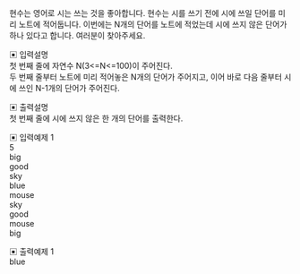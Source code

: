 현수는 영어로 시는 쓰는 것을 좋아합니다.
현수는 시를 쓰기 전에 시에 쓰일 단어를 미리 노트에 적어둡니다.
이번에는 N개의 단어를 노트에 적었는데 시에 쓰지 않은 단어가 하나 있다고 합니다. 여러분이 찾아주세요.


▣ 입력설명     
첫 번째 줄에 자연수 N(3<=N<=100)이 주어진다.       
두 번째 줄부터 노트에 미리 적어놓은 N개의 단어가 주어지고, 이어 바로 다음 줄부터 시에 쓰인 N-1개의 단어가 주어진다.


▣ 출력설명      
첫 번째 줄에 시에 쓰지 않은 한 개의 단어를 출력한다.        


▣ 입력예제 1      
5    
big       
good   
sky    
blue   
mouse  
sky  
good  
mouse  
big


▣ 출력예제 1     
blue    
